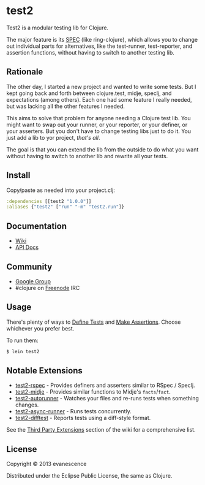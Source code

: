 # test2

Test2 is a modular testing lib for Clojure.

The major feature is its [SPEC](SPEC.md) (like ring-clojure), which allows you to change out individual parts for alternatives, like the test-runner, test-reporter, and assertion functions, without having to switch to another testing lib.

## Rationale

The other day, I started a new project and wanted to write some tests. But I kept going back and forth between clojure.test, midje, speclj, and expectations (among others). Each one had some feature I really needed, but was lacking all the other features I needed.

This aims to solve that problem for anyone needing a Clojure test lib. You might want to swap out your runner, or your reporter, or your definer, or your asserters. But you don't have to change testing libs just to do it. You just add a lib to yor project, *that's all*.

The goal is that you can extend the lib from the outside to do what you want without having to switch to another lib and rewrite all your tests.


## Install

Copy/paste as needed into your project.clj:

```clojure
:dependencies [[test2 "1.0.0"]]
:aliases {"test2" ["run" "-m" "test2.run"]}
```

## Documentation

* [Wiki](https://github.com/evanescence/test2/wiki)
* [API Docs](http://evanescence.github.com/test2)

## Community

* [Google Group](http://groups.google.com/group/clojure-test2)
* #clojure on [Freenode](http://freenode.net/) IRC

## Usage

There's plenty of ways to [Define Tests](../../wiki/Home#defining-tests) and [Make Assertions](../../wiki/Home#making-assertions). Choose whichever you prefer best.



<!-- ```clojure -->
<!-- (use 'test2.expect) -->

<!-- (defn ^:test user-creation -->
<!--   "Creating users adds them to the list, but they're disabled by default." [] -->
<!--   (expect empty? (all-users)) -->
<!--   (create-user "bob") -->
<!--   (expect = 1 (count (all-users))) -->
<!--   (expect truthy? (:disabled (first (all-users))))) -->
<!-- ``` -->



To run them:

```bash
$ lein test2
```

<!-- Or, in Clojure: -->

<!-- ```clojure -->
<!-- (use 'test2.run) -->

<!-- (run-tests) ;; runs all in project -->
<!-- (run-tests :namespaces ['foobar.test.core 'foobar.test.extra]) -->
<!-- (run-tests :matching :migration) -->
<!-- (run-tests :matching #(-> % :name name (.startsWith "users"))) -->
<!-- ``` -->



<!-- When running at the command line, you can choose a different Runner or Reporter. And you can pass a matcher function. Read more about it in [Command-line options](../../wiki/Home#command-line-options). -->

## Notable Extensions

* [test2-rspec](#) - Provides definers and asserters similar to RSpec / Speclj.
* [test2-midje](#) - Provides similar functions to Midje's `facts`/`fact`.
* [test2-autorunner](#) - Watches your files and re-runs tests when something changes.
* [test2-async-runner](#) - Runs tests concurrently.
* [test2-difftest](#) - Reports tests using a diff-style format.

See the [Third Party Extensions](../../wiki/Home#third-party-extensions) section of the wiki for a comprehensive list.

## License

Copyright © 2013 evanescence

Distributed under the Eclipse Public License, the same as Clojure.
